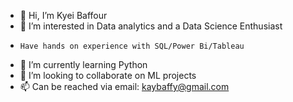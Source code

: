 - 👋 Hi, I’m Kyei Baffour 
- 👀 I’m interested in Data analytics and a Data Science Enthusiast 
-     Have hands on experience with SQL/Power Bi/Tableau
- 🌱 I’m currently learning Python
- 💞️ I’m looking to collaborate on ML projects 
- 📫 Can be reached via email: kaybaffy@gmail.com

<!---
Baffy0/Baffy0 is a ✨ special ✨ repository because its `README.md` (this file) appears on your GitHub profile.
You can click the Preview link to take a look at your changes.
--->
